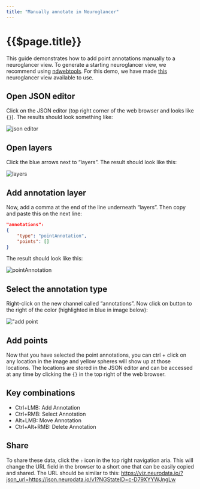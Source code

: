 ```yaml
---
title: "Manually annotate in Neuroglancer"
---
```


# {{$page.title}}

This guide demonstrates how to add point annotations manually to a neuroglancer view.  To generate a starting neuroglancer view, we recommend using [ndwebtools](https://ndwebtools.neurodata.io).  For this demo, we have made [this](https://viz.neurodata.io/?json_url=https://json.neurodata.io/v1?NGStateID=c-D79XYYWJngLw) neuroglancer view available to use.

## Open JSON editor

Click on the JSON editor (top right corner of the web browser and looks like `{}`). The results should look something like:

![json editor](/guides/json_editor.png "json editor")

## Open layers

Click the blue arrows next to “layers”. The result should look like this:

![layers](/guides/layers.png "layers")

## Add annotation layer

Now, add a comma at the end of the line underneath “layers”. Then copy and paste this on the next line:

```json
"annotations":
{
    "type": "pointAnnotation",
    "points": []
}
```

The result should look like this:

![pointAnnotation](/guides/point_annotations.png "pointAnnotation")

## Select the annotation type

Right-click on the new channel called “annotations”. Now click on button to the right of the color (highlighted in blue in image below):

!["add point](/guides/add_point.png "add point")

## Add points

Now that you have selected the point annotations, you can ctrl + click on any location in the image and yellow spheres will show up at those locations. The locations are stored in the JSON editor and can be accessed at any time by clicking the `{}` in the top right of the web browser.

## Key combinations

- Ctrl+LMB: Add Annotation
- Ctrl+RMB: Select Annotation
- Alt+LMB: Move Annotation
- Ctrl+Alt+RMB: Delete Annotation

## Share

To share these data, click the `⇧` icon in the top right navigation aria.  This will change the URL field in the browser to a short one that can be easily copied and shared.  The URL should be similar to this: <a href="https://viz.neurodata.io/?json_url=https://json.neurodata.io/v1?NGStateID=c-D79XYYWJngLw" target="_blank">https://viz.neurodata.io/?json_url=https://json.neurodata.io/v1?NGStateID=c-D79XYYWJngLw</a>